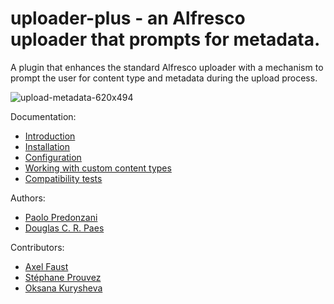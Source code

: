 # uploader-plus - an Alfresco uploader that prompts for metadata.

A plugin that enhances the standard Alfresco uploader with a mechanism to prompt
the user for content type and metadata during the upload process.

![upload-metadata-620x494](https://cloud.githubusercontent.com/assets/6525590/4976885/43a5ec50-68ea-11e4-8720-ce10e63680b5.png)

Documentation:

* [Introduction](http://softwareloop.com/uploader-plus-an-alfresco-uploader-that-prompts-for-metadata/)
* [Installation](http://softwareloop.com/uploader-plus-installation/)
* [Configuration](http://softwareloop.com/uploader-plus-configuration/)
* [Working with custom content types](http://softwareloop.com/uploader-plus-working-with-custom-content-types/)
* [Compatibility tests](http://softwareloop.com/uploader-plus-compatibility-tests/)

Authors:

* [Paolo Predonzani](https://github.com/softwareloop)
* [Douglas C. R. Paes](https://github.com/douglascrp)

Contributors:

* [Axel Faust](https://github.com/AFaust)
* [Stéphane Prouvez](https://github.com/sprouvez)
* [Oksana Kurysheva](https://github.com/aviriel)
